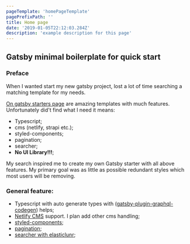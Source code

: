 ```yaml
---
pageTemplate: 'homePageTemplate'
pagePrefixPath: ''
title: Home page
date: '2019-01-05T22:12:03.284Z'
description: 'example description for this page'
---
```


## Gatsby minimal boilerplate for quick start

### Preface

When I wanted start my new gatsby project, lost a lot of time searching a matching template for my needs.

[On gatsby starters page](https://www.gatsbyjs.org/starters/?v=2) are amazing templates with much features.
Unfortunately did't find what I need it means:

- Typescript;
- cms (netlify, strapi etc.);
- styled-components;
- pagination;
- searcher;
- **No UI Library!!!**;

My search inspired me to create my own Gatsby starter with all above features.
My primary goal was as little as possible redundant styles which most users will be removing.

### General feature:

- Typescript with auto generate types with ([gatsby-plugin-graphql-codegen](https://www.gatsbyjs.org/packages/gatsby-plugin-graphql-codegen/)) helps;
- [Netlify CMS](https://www.netlifycms.org/) support. I plan add other cms handling;
- [styled-components](https://www.styled-components.com/);
- [pagination](https://www.gatsbyjs.org/packages/gatsby-paginate/);
- [searcher with elasticlunr](https://www.gatsbyjs.org/packages/@gatsby-contrib/gatsby-plugin-elasticlunr-search/);
